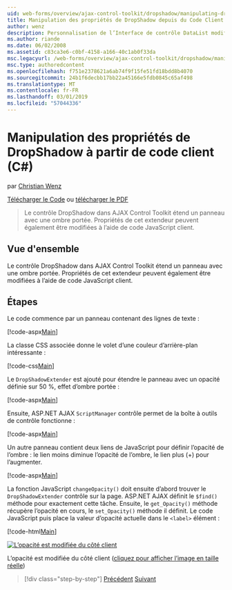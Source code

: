 ```yaml
---
uid: web-forms/overview/ajax-control-toolkit/dropshadow/manipulating-dropshadow-properties-from-client-code-cs
title: Manipulation des propriétés de DropShadow depuis du Code Client (C#) | Microsoft Docs
author: wenz
description: Personnalisation de l’Interface de contrôle DataList modification
ms.author: riande
ms.date: 06/02/2008
ms.assetid: c83ca3e6-c0bf-4158-a166-40c1ab0f33da
msc.legacyurl: /web-forms/overview/ajax-control-toolkit/dropshadow/manipulating-dropshadow-properties-from-client-code-cs
msc.type: authoredcontent
ms.openlocfilehash: f751e2378621a6ab74f9f15fe51fd18bdd8b4070
ms.sourcegitcommit: 24b1f6decbb17bb22a45166e5fdb0845c65af498
ms.translationtype: MT
ms.contentlocale: fr-FR
ms.lasthandoff: 03/01/2019
ms.locfileid: "57044336"
---
```

<a name="manipulating-dropshadow-properties-from-client-code-c"></a>Manipulation des propriétés de DropShadow à partir de code client (C#)
====================
par [Christian Wenz](https://github.com/wenz)

[Télécharger le Code](http://download.microsoft.com/download/5/1/6/51652a81-500b-4f6b-88d3-617103e7941e/DropShadow2.cs.zip) ou [télécharger le PDF](http://download.microsoft.com/download/b/6/a/b6ae89ee-df69-4c87-9bfb-ad1eb2b23373/dropshadow2CS.pdf)

> Le contrôle DropShadow dans AJAX Control Toolkit étend un panneau avec une ombre portée. Propriétés de cet extendeur peuvent également être modifiées à l’aide de code JavaScript client.


## <a name="overview"></a>Vue d'ensemble

Le contrôle DropShadow dans AJAX Control Toolkit étend un panneau avec une ombre portée. Propriétés de cet extendeur peuvent également être modifiées à l’aide de code JavaScript client.

## <a name="steps"></a>Étapes

Le code commence par un panneau contenant des lignes de texte :

[!code-aspx[Main](manipulating-dropshadow-properties-from-client-code-cs/samples/sample1.aspx)]

La classe CSS associée donne le volet d’une couleur d’arrière-plan intéressante :

[!code-css[Main](manipulating-dropshadow-properties-from-client-code-cs/samples/sample2.css)]

Le `DropShadowExtender` est ajouté pour étendre le panneau avec un opacité définie sur 50 %, effet d’ombre portée :

[!code-aspx[Main](manipulating-dropshadow-properties-from-client-code-cs/samples/sample3.aspx)]

Ensuite, ASP.NET AJAX `ScriptManager` contrôle permet de la boîte à outils de contrôle fonctionne :

[!code-aspx[Main](manipulating-dropshadow-properties-from-client-code-cs/samples/sample4.aspx)]

Un autre panneau contient deux liens de JavaScript pour définir l’opacité de l’ombre : le lien moins diminue l’opacité de l’ombre, le lien plus (+) pour l’augmenter.

[!code-aspx[Main](manipulating-dropshadow-properties-from-client-code-cs/samples/sample5.aspx)]

La fonction JavaScript `changeOpacity()` doit ensuite d’abord trouver le `DropShadowExtender` contrôle sur la page. ASP.NET AJAX définit le `$find()` méthode pour exactement cette tâche. Ensuite, le `get_Opacity()` méthode récupère l’opacité en cours, le `set_Opacity()` méthode il définit. Le code JavaScript puis place la valeur d’opacité actuelle dans le `<label>` élément :

[!code-html[Main](manipulating-dropshadow-properties-from-client-code-cs/samples/sample6.html)]


[![L’opacité est modifiée du côté client](manipulating-dropshadow-properties-from-client-code-cs/_static/image2.png)](manipulating-dropshadow-properties-from-client-code-cs/_static/image1.png)

L’opacité est modifiée du côté client ([cliquez pour afficher l’image en taille réelle](manipulating-dropshadow-properties-from-client-code-cs/_static/image3.png))

> [!div class="step-by-step"]
> [Précédent](adjusting-the-z-index-of-a-dropshadow-cs.md)
> [Suivant](adjusting-the-z-index-of-a-dropshadow-vb.md)
